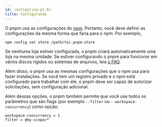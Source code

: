 ```yaml
---
id: configuring-pt-br
title: Configurando
---
```


O pnpm usa as configurações do [npm](https://docs.npmjs.com/misc/config). Portanto, você deve definir as configurações da mesma forma que faria para o npm. Por exemplo,

```
npm config set store /path/to/.pnpm-store
```


Se nenhuma loja estiver configurada, o pnpm criará automaticamente uma loja na mesma unidade.
Se estiver configurando o pnpm para funcionar em vários discos rígidos ou sistemas de arquivos, leia [o FAQ](faq.md#does-pnpm-work-across-multiple-hard-drives-or-filesystems).

Além disso, o pnpm usa as mesmas configurações que o npm usa para fazer instalações. Se você tem um registro privado e o npm está configurado
para trabalhar com ele, o pnpm deve ser capaz de autorizar solicitações, sem configuração adicional.

Além dessas opções, o pnpm também permite que você use todos os parâmetros que são flags (por exemplo `--filter` ou `--workspace-concurrency`) como opção:
```
workspace-concurrency = 1
filter = @my-scope/*
```

